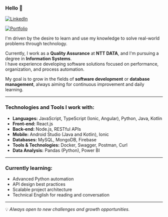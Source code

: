 ### Hello 👋  
[![LinkedIn](https://img.shields.io/badge/LinkedIn-0077B5?style=for-the-badge&logo=linkedin&logoColor=white)](https://www.linkedin.com/in/leonardohenriquedejesussilva/)

[![Portfolio](https://img.shields.io/badge/Portfolio-FF5722?style=for-the-badge&logo=todoist&logoColor=white)](https://teecoleonard.github.io/react-portfolio/)

I'm driven by the desire to learn and use my knowledge to solve real-world problems through technology.

Currently, I work as a **Quality Assurance** at **NTT DATA**, and I'm pursuing a degree in **Information Systems**.  
I have experience developing software solutions focused on performance, organization, and process automation.

My goal is to grow in the fields of **software development** or **database management**, always aiming for continuous improvement and daily learning.

---

### Technologies and Tools I work with:

- **Languages:** JavaScript, TypeScript (Ionic, Angular), Python, Java, Kotlin  
- **Front-end:** React.js  
- **Back-end:** Node.js, RESTful APIs  
- **Mobile:** Android Studio (Java and Kotlin), Ionic
- **Databases:** MySQL, MongoDB, Firebase
- **Tools & Technologies:** Docker, Swagger, Postman, Curl  
- **Data Analysis:** Pandas (Python), Power BI

---

### Currently learning:

- Advanced Python automation  
- API design best practices  
- Scalable project architecture  
- Technical English for reading and conversation

---

💡 *Always open to new challenges and growth opportunities.*
